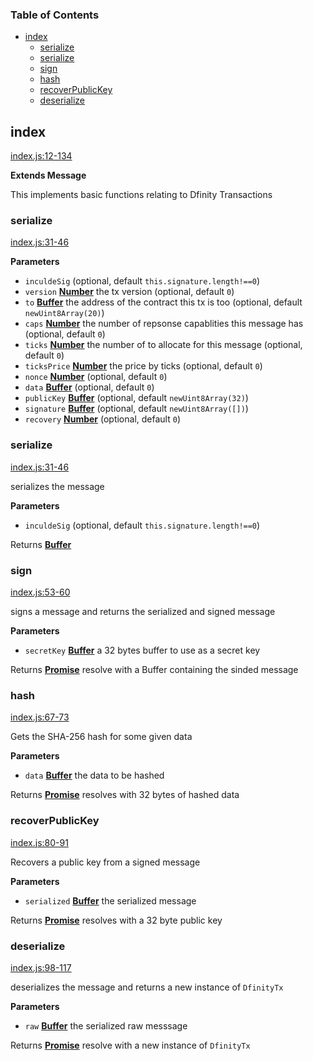 <!-- Generated by documentation.js. Update this documentation by updating the source code. -->

### Table of Contents

-   [index](#index)
    -   [serialize](#serialize)
    -   [serialize](#serialize-1)
    -   [sign](#sign)
    -   [hash](#hash)
    -   [recoverPublicKey](#recoverpublickey)
    -   [deserialize](#deserialize)

## index

[index.js:12-134](https://github.com/dfinity/js-dfinity-tx/blob/fe1f08065fbd4788aea41d69b758c49fc4003cd6/index.js#L12-L134 "Source code on GitHub")

**Extends Message**

This implements basic functions relating to Dfinity Transactions

### serialize

[index.js:31-46](https://github.com/dfinity/js-dfinity-tx/blob/fe1f08065fbd4788aea41d69b758c49fc4003cd6/index.js#L31-L46 "Source code on GitHub")

**Parameters**

-   `inculdeSig`   (optional, default `this.signature.length!==0`)
-   `version` **[Number](https://developer.mozilla.org/en-US/docs/Web/JavaScript/Reference/Global_Objects/Number)** the tx version (optional, default `0`)
-   `to` **[Buffer](https://nodejs.org/api/buffer.html)** the address of the contract this tx is too (optional, default `newUint8Array(20)`)
-   `caps` **[Number](https://developer.mozilla.org/en-US/docs/Web/JavaScript/Reference/Global_Objects/Number)** the number of repsonse capablities this message has (optional, default `0`)
-   `ticks` **[Number](https://developer.mozilla.org/en-US/docs/Web/JavaScript/Reference/Global_Objects/Number)** the number of to allocate for this message (optional, default `0`)
-   `ticksPrice` **[Number](https://developer.mozilla.org/en-US/docs/Web/JavaScript/Reference/Global_Objects/Number)** the price by ticks (optional, default `0`)
-   `nonce` **[Number](https://developer.mozilla.org/en-US/docs/Web/JavaScript/Reference/Global_Objects/Number)**  (optional, default `0`)
-   `data` **[Buffer](https://nodejs.org/api/buffer.html)**  (optional, default `0`)
-   `publicKey` **[Buffer](https://nodejs.org/api/buffer.html)**  (optional, default `newUint8Array(32)`)
-   `signature` **[Buffer](https://nodejs.org/api/buffer.html)**  (optional, default `newUint8Array([])`)
-   `recovery` **[Number](https://developer.mozilla.org/en-US/docs/Web/JavaScript/Reference/Global_Objects/Number)**  (optional, default `0`)

### serialize

[index.js:31-46](https://github.com/dfinity/js-dfinity-tx/blob/fe1f08065fbd4788aea41d69b758c49fc4003cd6/index.js#L31-L46 "Source code on GitHub")

serializes the message

**Parameters**

-   `inculdeSig`   (optional, default `this.signature.length!==0`)

Returns **[Buffer](https://nodejs.org/api/buffer.html)** 

### sign

[index.js:53-60](https://github.com/dfinity/js-dfinity-tx/blob/fe1f08065fbd4788aea41d69b758c49fc4003cd6/index.js#L53-L60 "Source code on GitHub")

signs a message and returns the serialized and signed message

**Parameters**

-   `secretKey` **[Buffer](https://nodejs.org/api/buffer.html)** a 32 bytes buffer to use as a secret key

Returns **[Promise](https://developer.mozilla.org/en-US/docs/Web/JavaScript/Reference/Global_Objects/Promise)** resolve with a Buffer containing the sinded message

### hash

[index.js:67-73](https://github.com/dfinity/js-dfinity-tx/blob/fe1f08065fbd4788aea41d69b758c49fc4003cd6/index.js#L67-L73 "Source code on GitHub")

Gets the SHA-256 hash for some given data

**Parameters**

-   `data` **[Buffer](https://nodejs.org/api/buffer.html)** the data to be hashed

Returns **[Promise](https://developer.mozilla.org/en-US/docs/Web/JavaScript/Reference/Global_Objects/Promise)** resolves with 32 bytes of hashed data

### recoverPublicKey

[index.js:80-91](https://github.com/dfinity/js-dfinity-tx/blob/fe1f08065fbd4788aea41d69b758c49fc4003cd6/index.js#L80-L91 "Source code on GitHub")

Recovers a public key from a signed message

**Parameters**

-   `serialized` **[Buffer](https://nodejs.org/api/buffer.html)** the serialized message

Returns **[Promise](https://developer.mozilla.org/en-US/docs/Web/JavaScript/Reference/Global_Objects/Promise)** resolves with a 32 byte public key

### deserialize

[index.js:98-117](https://github.com/dfinity/js-dfinity-tx/blob/fe1f08065fbd4788aea41d69b758c49fc4003cd6/index.js#L98-L117 "Source code on GitHub")

deserializes the message and returns a new instance of `DfinityTx`

**Parameters**

-   `raw` **[Buffer](https://nodejs.org/api/buffer.html)** the serialized raw messsage

Returns **[Promise](https://developer.mozilla.org/en-US/docs/Web/JavaScript/Reference/Global_Objects/Promise)** resolve with a new instance of `DfinityTx`
